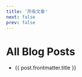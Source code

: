 ```yaml
---
title: '所有文章'
next: false
prev: false
---
```


<script setup>
  import { data as posts } from './vue-articles/post.data.js'
</script>
<h1>All Blog Posts</h1>
<ul>
  <li v-for="post in posts">
    <a :href="post.url">{{ post.frontmatter.title }}</a>
  </li>
</ul>
